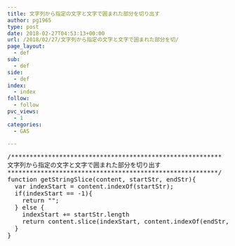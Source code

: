 ```yaml
---
title: 文字列から指定の文字と文字で囲まれた部分を切り出す
author: pg1965
type: post
date: 2018-02-27T04:53:13+00:00
url: /2018/02/27/文字列から指定の文字と文字で囲まれた部分を切/
page_layout:
  - def
sub:
  - def
side:
  - def
index:
  - index
follow:
  - follow
pvc_views:
  - 1
categories:
  - GAS

---
```

<pre class="lang:js decode:true " title="文字列から指定の文字と文字で囲まれた部分を切り出す">/*********************************************************
文字列から指定の文字と文字で囲まれた部分を切り出す
*********************************************************/
function getStringSlice(content, startStr, endStr){
  var indexStart = content.indexOf(startStr);
  if(indexStart == -1){
    return "";
  } else {
    indexStart += startStr.length
    return content.slice(indexStart, content.indexOf(endStr, indexStart));
  }
}</pre>

&nbsp;